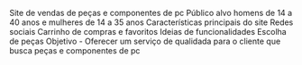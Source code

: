 Site de vendas de peças e componentes de pc
Público alvo homens de 14 a 40 anos e mulheres de 14 a 35 anos
Características principais do site
Redes sociais
Carrinho de compras e favoritos
Ideias de funcionalidades
Escolha de peças
Objetivo - Oferecer um serviço de qualidada para o cliente que busca peças e componentes de pc



